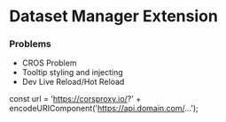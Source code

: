 # Dataset Manager Extension

### Problems

- CROS Problem
- Tooltip styling and injecting
- Dev Live Reload/Hot Reload

const url = 'https://corsproxy.io/?' + encodeURIComponent('https://api.domain.com/...');